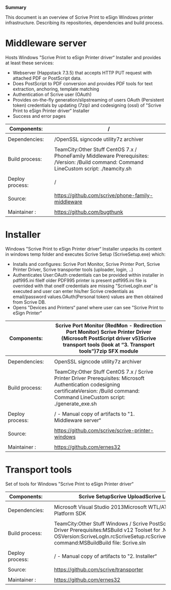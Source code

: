 **Summary**

This document is an overview of Scrive Print to eSign Windows printer
infrastructure. Describing its repositories, dependencies and build
process.

Middleware server
=================

Hosts Windows "Scrive Print to eSign Printer driver“ Installer and
provides at least these services:

-   Webserver (Happstack 7.3.5) that accepts HTTP PUT request with
    attached PDF or PostScript data.
-   Does PostScript to PDF conversion and provides PDF tools for text
    extraction, anchoring, template matching
-   Authentication of Scrive user (OAuth)
-   Provides on-the-fly generation/slipstreaming of users OAuth
    (Persistent token) credentials by updating (7zip) and
    codesigning (ossl) of "Scrive Print to eSign Printer driver“
    Installer
-   Success and error pages

| Components: |  | / |
|-----------------|---|---------------------------------------------------------------------------------------------------------------------------------------------|
|  |  |  |
| Dependencies: |  | /OpenSSL signcode utility7z archiver |
|  |  |  |
| Build process: |  | TeamCity:Other Stuff CentOS 7.x / PhoneFamily Middleware  Prerequisites: /Version: /Build command: Command LineCustom script: ./teamcity.sh |
|  |  |  |
| Deploy process: |  | / |
|  |  |  |
| Source: |  | https://github.com/scrive/phone-family-middleware |
|  |  |  |
| Maintainer : |  | https://github.com/bugthunk |

Installer
=========

Windows "Scrive Print to eSign Printer driver“ Installer unpacks its
content in windows temp folder and executes Scrive Setup
(ScriveSetup.exe) which:

-   Installs and configures: Scrive Port Monitor, Scrive Printer Port,
    Scrive Printer Driver, Scrive transporter tools (uploader,
    login, ..)
-   Authenticates User:OAuth credentials can be provided within
    installer in pdf995.ini fileIf older PDF995 printer is present
    pdf995.ini file is overrided with that oneIf credentials are missing
    "ScriveLogIn.exe“ is executed and user can enter his/her Scrive
    credentials as email/password values.OAuth(Personal token) values
    are then obtained from Scrive DB.
-   Opens "Devices and Printers“ panel where user can see "Scrive Print
    to eSign Printer“

| Components: |  | Scrive Port Monitor (RedMon - Redirection Port Monitor) Scrive Printer Driver (Microsoft PostScript driver v5)Scrive transport tools (look at “3. Transport tools”)7zip SFX module |
|-----------------|---|-----------------------------------------------------------------------------------------------------------------------------------------------------------------------------------------------|
|  |  |  |
| Dependencies: |  | OpenSSL signcode utility7z archiver |
|  |  |  |
| Build process: |  | TeamCity:Other Stuff CentOS 7.x / Scrive Printer Driver  Prerequisites: Microsoft Authentication codesigning certificateVersion: /Build command: Command LineCustom script: ./generate_exe.sh |
|  |  |  |
| Deploy process: |  | / - Manual copy of artifacts to "1. Middleware server“ |
|  |  |  |
| Source: |  | https://github.com/scrive/scrive-printer-windows |
|  |  |  |
| Maintainer : |  | https://github.com/ernes32 |

Transport tools
===============

Set of tools for Windows "Scrive Print to eSign Printer driver“

| Components: |  | Scrive SetupScrive UploadScrive LogIn |
|-----------------|---|----------------------------------------------------------------------------------------------------------------------------------------------------------------------------------------------------------------------|
|  |  |  |
| Dependencies: |  | Microsoft Visual Studio 2013Microsoft WTL/ATLMicrosoft Platform SDK |
|  |  |  |
| Build process: |  | TeamCity:Other Stuff Windows / Scrive PostScript Printer Driver Prerequisites:MSBuild v12 Toolset for .NET, Windows OSVersion:ScriveLogIn.rcScriveSetup.rcScriveUpload.rcBuild command:MSBuildBuild file: Scrive.sln |
|  |  |  |
| Deploy process: |  | / - Manual copy of artifacts to "2. Installer“ |
|  |  |  |
| Source: |  | https://github.com/scrive/transporter |
|  |  |  |
| Maintainer : |  | https://github.com/ernes32 |

